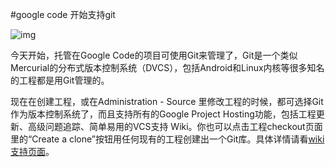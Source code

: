#google code 开始支持git

![img](http://static.oschina.net/uploads/img/201107/26103402_20V4.jpg)

今天开始，托管在Google Code的项目可使用Git来管理了，Git是一个类似Mercurial的分布式版本控制系统（DVCS），包括Android和Linux内核等很多知名的工程都是用Git管理的。

现在在创建工程，或在Administration - Source 里修改工程的时候，都可选择Git作为版本控制系统了，而且支持所有的Google Project Hosting功能，包括工程更新、高级问题追踪、简单易用的VCS支持 Wiki。你也可以点击工程checkout页面里的“Create a clone”按钮用任何现有的工程创建出一个Git库。具体详情请看[wiki支持页面](http://code.google.com/p/support/wiki/GitFAQ)。
